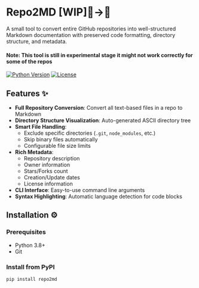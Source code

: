 # Repo2MD [WIP]📂→📝

A small tool to convert entire GitHub repositories into well-structured Markdown documentation with preserved code formatting, directory structure, and metadata.

#### Note: This tool is still in experimental stage it might not work correctly for some of the repos


[![Python Version](https://img.shields.io/badge/python-3.8%2B-blue)](https://www.python.org/)
[![License](https://img.shields.io/badge/license-MIT-green)](LICENSE)

## Features ✨

- **Full Repository Conversion**: Convert all text-based files in a repo to Markdown
- **Directory Structure Visualization**: Auto-generated ASCII directory tree
- **Smart File Handling**:
  - Exclude specific directories (`.git`, `node_modules`, etc.)
  - Skip binary files automatically
  - Configurable file size limits
- **Rich Metadata**:
  - Repository description
  - Owner information
  - Stars/Forks count
  - Creation/Update dates
  - License information
- **CLI Interface**: Easy-to-use command line arguments
- **Syntax Highlighting**: Automatic language detection for code blocks

## Installation ⚙️

### Prerequisites
- Python 3.8+
- Git

### Install from PyPI
```bash
pip install repo2md
